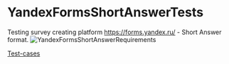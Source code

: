 # YandexFormsShortAnswerTests
Testing survey creating platform https://forms.yandex.ru/ - Short Answer format.
![YandexFormsShortAnswerRequirements](https://user-images.githubusercontent.com/113315852/205401646-6621be20-ba8d-4492-80d6-a2bafbc9757c.png)

[Test-cases](https://github.com/TribalBNS/YandexFormsShortAnswerTests/files/10144813/Test-cases.pdf)
